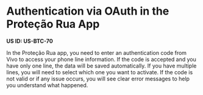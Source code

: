 # Authentication via OAuth in the Proteção Rua App

**US ID: US-BTC-70**

In the Proteção Rua app, you need to enter an authentication code from Vivo to access your phone line information. If the code is accepted and you have only one line, the data will be saved automatically. If you have multiple lines, you will need to select which one you want to activate. If the code is not valid or if any issue occurs, you will see clear error messages to help you understand what happened.